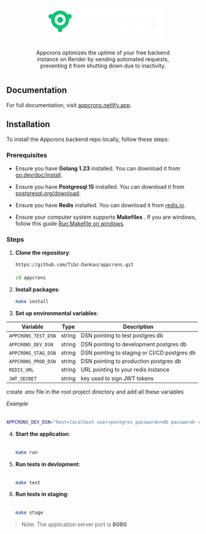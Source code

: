 <p align="center">
  <a href="https://appcrons.netlify.app" target="_blank" style="background-color:blues; width:auto; height:auto; display:flex; justify-content:center; align-items:end; gap:16px;">
    <picture>
      <img alt="Appcrons" src="internal/assets/appcrons-logo.png" width="320" height="85"style="max-width: 100%;">
    </picture>
  </a>
</p>

<div style="width:100%; display:flex; justify-content:center; align-items:center;">
<p align="center" style="width:80%; max-width:500px;">
 Appcrons optimizes the uptime of your free backend instance on Render by sending automated requests, preventing it from shutting down due to inactivity.
</p>
</div>

## Documentation

For full documentation, visit [appcrons.netlify.app](https://appcrons.netlify.app).

## Installation

To install the Appcrons backend repo locally, follow these steps:

### Prerequisites

- Ensure you have **Golang 1.23** installed. You can download it from [go.dev/doc/install](https://go.dev/doc/install).
- Ensure you have **Postgresql 15** installed. You can download it from [postgresql.org/download](https://www.postgresql.org/download/).
- Ensure you have **Redis** installed. You can download it from [redis.io](https://redis.io/docs/latest/operate/oss_and_stack/install/install-redis/).

- Ensure your computer system supports **Makefiles** . If you are windows, follow this guide [Run Makefile on windows](https://medium.com/@samsorrahman/how-to-run-a-makefile-in-windows-b4d115d7c516).

### Steps

1. **Clone the repository**:

   ```sh
   https://github.com/Tibz-Dankan/appcrons.git

   cd appcrons
   ```

1. **Install packages**:

   ```sh
   make install

   ```

1. **Set up environmental variables**:

| Variable            | Type   | Description                                  |
| ------------------- | ------ | -------------------------------------------- |
| `APPCRONS_TEST_DSN` | string | DSN pointing to test postgres db             |
| `APPCRONS_DEV_DSN`  | string | DSN pointing to development postgres db      |
| `APPCRONS_STAG_DSN` | string | DSN pointing to staging or CI/CD postgres db |
| `APPCRONS_PROD_DSN` | string | DSN pointing to production postgres db       |
| `REDIS_URL`         | string | URL pointing to your redis instance          |
| `JWT_SECRET`        | string | key used to sign JWT tokens                  |

create .env file in the root project directory and add all these variables

_Example_

```sh

APPCRONS_DEV_DSN="host=localhost user=postgres password=<db password> dbname=<db name> port=<db port> sslmode=disable"

```

4. **Start the application**:

   ```sh

   make run
   ```

5. **Run tests in devlopment**:

   ```sh

   make test

   ```

6. **Run tests in staging**:

   ```sh

   make stage

   ```

> Note: The application server port is **8080**
